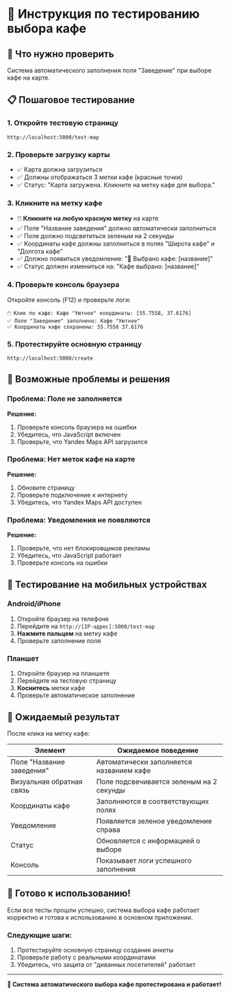 # 🧪 Инструкция по тестированию выбора кафе

## 🎯 Что нужно проверить

Система автоматического заполнения поля "Заведение" при выборе кафе на карте.

## 📋 Пошаговое тестирование

### 1. Откройте тестовую страницу
```
http://localhost:5000/test-map
```

### 2. Проверьте загрузку карты
- ✅ Карта должна загрузиться
- ✅ Должны отображаться 3 метки кафе (красные точки)
- ✅ Статус: "Карта загружена. Кликните на метку кафе для выбора."

### 3. Кликните на метку кафе
- 🖱️ **Кликните на любую красную метку** на карте
- ✅ Поле "Название заведения" должно автоматически заполниться
- ✅ Поле должно подсветиться зеленым на 2 секунды
- ✅ Координаты кафе должны заполниться в полях "Широта кафе" и "Долгота кафе"
- ✅ Должно появиться уведомление: "🏪 Выбрано кафе: [название]"
- ✅ Статус должен измениться на: "Кафе выбрано: [название]"

### 4. Проверьте консоль браузера
Откройте консоль (F12) и проверьте логи:
```
🖱️ Клик по кафе: Кафе "Уютное" координаты: [55.7558, 37.6176]
✅ Поле "Заведение" заполнено: Кафе "Уютное"
✅ Координаты кафе сохранены: 55.7558 37.6176
```

### 5. Протестируйте основную страницу
```
http://localhost:5000/create
```

## 🔧 Возможные проблемы и решения

### Проблема: Поле не заполняется
**Решение:**
1. Проверьте консоль браузера на ошибки
2. Убедитесь, что JavaScript включен
3. Проверьте, что Yandex Maps API загрузился

### Проблема: Нет меток кафе на карте
**Решение:**
1. Обновите страницу
2. Проверьте подключение к интернету
3. Убедитесь, что Yandex Maps API доступен

### Проблема: Уведомления не появляются
**Решение:**
1. Проверьте, что нет блокировщиков рекламы
2. Убедитесь, что JavaScript работает
3. Проверьте консоль на ошибки

## 📱 Тестирование на мобильных устройствах

### Android/iPhone
1. Откройте браузер на телефоне
2. Перейдите на `http://[IP-адрес]:5000/test-map`
3. **Нажмите пальцем** на метку кафе
4. Проверьте заполнение поля

### Планшет
1. Откройте браузер на планшете
2. Перейдите на тестовую страницу
3. **Коснитесь** метки кафе
4. Проверьте автоматическое заполнение

## 🎯 Ожидаемый результат

После клика на метку кафе:

| Элемент | Ожидаемое поведение |
|---------|-------------------|
| Поле "Название заведения" | Автоматически заполняется названием кафе |
| Визуальная обратная связь | Поле подсвечивается зеленым на 2 секунды |
| Координаты кафе | Заполняются в соответствующих полях |
| Уведомление | Появляется зеленое уведомление справа |
| Статус | Обновляется с информацией о выборе |
| Консоль | Показывает логи успешного заполнения |

## 🚀 Готово к использованию!

Если все тесты прошли успешно, система выбора кафе работает корректно и готова к использованию в основном приложении.

### Следующие шаги:
1. Протестируйте основную страницу создания анкеты
2. Проверьте работу с реальными координатами
3. Убедитесь, что защита от "диванных посетителей" работает

---

**🎉 Система автоматического выбора кафе протестирована и работает!** 
